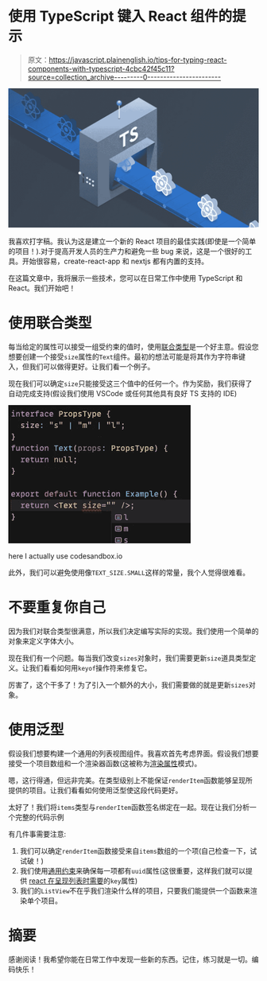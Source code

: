 # 使用 TypeScript 键入 React 组件的提示

> 原文：<https://javascript.plainenglish.io/tips-for-typing-react-components-with-typescript-4cbc42f45c11?source=collection_archive---------0----------------------->

![](img/dcd6fcd9924c22e58b171863865b2efc.png)

我喜欢打字稿。我认为这是建立一个新的 React 项目的最佳实践(即使是一个简单的项目！).对于提高开发人员的生产力和避免一些 bug 来说，这是一个很好的工具。开始很容易，create-react-app 和 nextjs 都有内置的支持。

在这篇文章中，我将展示一些技术，您可以在日常工作中使用 TypeScript 和 React。我们开始吧！

# 使用联合类型

每当给定的属性可以接受一组受约束的值时，使用[联合类型](https://www.typescriptlang.org/docs/handbook/unions-and-intersections.html#union-types)是一个好主意。假设您想要创建一个接受`size`属性的`Text`组件。最初的想法可能是将其作为字符串键入，但我们可以做得更好。让我们看一个例子。

现在我们可以确定`size`只能接受这三个值中的任何一个。作为奖励，我们获得了自动完成支持(假设我们使用 VSCode 或任何其他具有良好 TS 支持的 IDE)

![](img/d715b2aa4bcf51008e48e8626e888fe7.png)

here I actually use codesandbox.io

此外，我们可以避免使用像`TEXT_SIZE.SMALL`这样的常量，我个人觉得很难看。

# 不要重复你自己

因为我们对联合类型很满意，所以我们决定编写实际的实现。我们使用一个简单的对象来定义字体大小。

现在我们有一个问题。每当我们改变`sizes`对象时，我们需要更新`size`道具类型定义。让我们看看如何用`keyof`操作符来修复它。

厉害了，这个干多了！为了引入一个额外的大小，我们需要做的就是更新`sizes`对象。

# 使用泛型

假设我们想要构建一个通用的列表视图组件。我喜欢首先考虑界面。假设我们想要接受一个项目数组和一个渲染器函数(这被称为[渲染属性](https://reactjs.org/docs/render-props.html)模式)。

嗯，这行得通，但远非完美。在类型级别上不能保证`renderItem`函数能够呈现所提供的项目。让我们看看如何使用泛型使这段代码更好。

太好了！我们将`items`类型与`renderItem`函数签名绑定在一起。现在让我们分析一个完整的代码示例

有几件事需要注意:

1.  我们可以确定`renderItem`函数接受来自`items`数组的一个项(自己检查一下，试试破！)
2.  我们使用[通用约束](https://www.typescriptlang.org/docs/handbook/generics.html#generic-constraints)来确保每一项都有`uuid`属性(这很重要，这样我们就可以提供 [react 在呈现列表时需要](https://reactjs.org/docs/lists-and-keys.html#keys)的`key`属性)
3.  我们的`ListView`不在乎我们渲染什么样的项目，只要我们能提供一个函数来渲染单个项目。

# 摘要

感谢阅读！我希望你能在日常工作中发现一些新的东西。记住，练习就是一切。编码快乐！